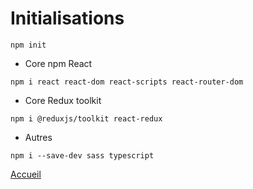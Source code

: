 
# Initialisations 

```
npm init
```

- Core npm React
```
npm i react react-dom react-scripts react-router-dom
```

- Core Redux toolkit
```
npm i @reduxjs/toolkit react-redux
```

- Autres
```
npm i --save-dev sass typescript
```

[Accueil](../README.md)